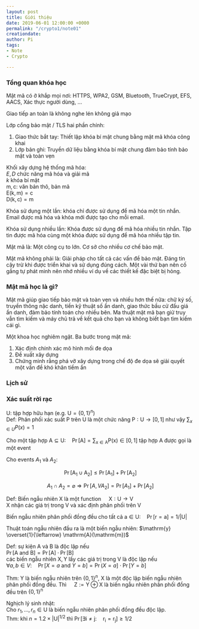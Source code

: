 ```yaml
---
layout: post
title: Giới thiệu
date: 2019-06-01 12:00:00 +0000
permalink: "/crypto1/note01"
creationdate:
author: Pi
tags:
- Note
- Crypto

---
```


### Tổng quan khóa học

Mật mã có ở khắp mọi nơi: HTTPS, WPA2, GSM, Bluetooth, TrueCrypt, EFS, AACS, Xác thực người dùng, ...

Giao tiếp an toàn là không nghe lén không giả mạo

Lớp cổng bảo mật / TLS hai phần chính:
1. Giao thức bắt tay: Thiết lập khóa bí mật chung bằng mật mã khóa công khai
2. Lớp bản ghi: Truyền dữ liệu bằng khóa bí mật chung đảm bảo tính bảo mật và toàn vẹn

Khối xây dựng hệ thống mã hóa:\
$E, D$ chức năng mã hóa và giải mã\
$k$ khóa bí mật\
$\mathrm{m}, \mathrm{c} :$ văn bản thô, bản mã\
$\mathrm{E}(\mathrm{k}, \mathrm{m})=\mathrm{c}$\
$\mathrm{D}(\mathrm{k}, \mathrm{c})=\mathrm{m}$

Khóa sử dụng một lần: khóa chỉ được sử dụng để mã hóa một tin nhắn. Email được mã hóa và khóa mới được tạo cho mỗi email.

Khóa sử dụng nhiều lần: Khóa được sử dụng để mã hóa nhiều tin nhắn. Tập tin được mã hóa cùng một khóa được sử dụng để mã hóa nhiều tập tin.

Mật mã là: Một công cụ to lớn. Cơ sở cho nhiều cơ chế bảo mật.

Mật mã không phải là: Giải pháp cho tất cả các vấn đề bảo mật. Đáng tin cậy trừ khi được triển khai và sử dụng đúng cách. Một vài thứ bạn nên cố gắng tự phát minh nên nhớ nhiều ví dụ về các thiết kế đặc biệt bị hỏng.

### Mật mã học là gì?

Mật mã giúp giao tiếp bảo mật và toàn vẹn và nhiều hơn thế nữa: chữ ký số, truyền thông nặc danh, tiền kỹ thuật số ẩn danh, giao thức bầu cử đấu giá ẩn danh, đảm bảo tính toán cho nhiều bên. Ma thuật mật mã bạn giử truy vẫn tìm kiếm và máy chủ trả về kết quả cho bạn và không biết bạn tìm kiếm cái gì.

Một khoa học nghiêm ngặt. Ba bước trong mật mã:
1. Xác định chính xác mô hình mối đe dọa
2. Đề xuất xây dựng
3. Chứng minh rằng phá vỡ xây dựng trong chế độ đe dọa sẽ giải quyết một vấn đề khó khăn tiềm ẩn

### Lịch sử

### Xác suất rời rạc

$\mathrm{U} :$ tập hợp hữu hạn (e.g. $\mathrm{U}=\{0,1\}^{n} )$\
Def: Phân phối xác suất $\mathrm{P}$ trên $\mathrm{U}$ là một chức năng $\mathrm{P} : \mathrm{U} \rightarrow[0,1]$ như vậy $\sum_{x \in U} P(x)=1$

Cho một tập hợp $\mathrm{A} \subseteq \mathrm{U} : \quad \operatorname{Pr}[\mathrm{A}]=\sum_{\mathrm{x} \in \mathrm{A}} \mathrm{P}(\mathrm{x}) \in[0,1]$ tập hợp $\mathrm{A}$ được gọi là một event

Cho events $A_{1}$ và $A_{2}$:

$$
\operatorname{Pr}\left[\mathrm{A}_{1} \cup \mathrm{A}_{2}\right] \leq \operatorname{Pr}\left[\mathrm{A}_{1}\right]+\operatorname{Pr}\left[\mathrm{A}_{2}\right]
$$

$$
A_{1} \cap A_{2}=\varnothing \Rightarrow \operatorname{Pr}\left[A, V A_{2}\right]=\operatorname{Pr}\left[A_{1}\right]+\operatorname{Pr} \left[A_{2}\right]
$$

Def: Biến ngẫu nhiên $\mathrm{X}$ là một function $\quad \mathrm{X} : \mathrm{U} \rightarrow \mathrm{V}$\
$\mathrm{X}$ nhận các giá trị trong $\mathrm{V}$ và xác định phân phối trên $\mathrm{V}$

Biến ngẫu nhiên phân phối đồng đều cho tất cả  $\mathrm{a} \in \mathrm{U} : \quad \operatorname{Pr}[\mathrm{r}=\mathrm{a}]=1 /|\mathrm{U}|$

Thuật toán ngẫu nhiên đầu ra là một biến ngẫu nhiên:
$\mathrm{y} \overset{1}{\leftarrow} \mathrm{A}(\mathrm{m})$

Def: sự kiện A và B là độc lập nếu\
$\operatorname{Pr}[\mathrm{A} \text { and } \mathrm{B}]=\operatorname{Pr}[\mathrm{A}] \cdot \operatorname{Pr}[\mathrm{B}]$\
các biến ngẫu nhiên $\mathrm{X}, \mathrm{Y}$ lấy các giá trị trong $\mathrm{V}$ là độc lập nếu\
$\forall a, b \in V : \quad \operatorname{Pr}[X=a \text { and } Y=b]=\operatorname{Pr}(X=a] \cdot \operatorname{Pr}[Y=b]$

Thm: $\mathrm{Y}$ là biến ngẫu nhiên trên $\{0,1\}^{n}$, $\mathrm{X}$ là một độc lập biến ngẫu nhiên phân phối đồng đều. Thì $\quad \mathrm{Z} :=\mathrm{Y} \oplus \mathrm{X}$ là  biến ngẫu nhiên phân phối đồng đều trên $\{0,1\}^{\mathrm{n}}$

Nghịch lý sinh nhật:\
Cho $r_{1}, \ldots, r_{n} \in \mathrm{U}$ là biến ngẫu nhiên phân phối đồng đều độc lập.\
Thm: khi $n=1.2 \times|\mathrm{U}|^{1 / 2}$ thì $\operatorname{Pr}\left[\exists \mathrm{i} \neq \mathrm{j} : \quad \mathrm{r}_{\mathrm{i}}=\mathrm{r}_{\mathrm{j}}\right] \geq 1 / 2$


